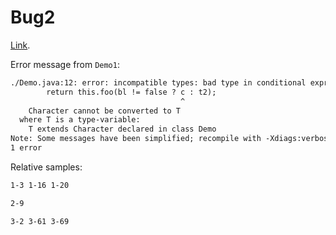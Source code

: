 # Bug2


[Link](https://github.com/leibnitz27/cfr/issues/338).

Error message from `Demo1`:

``` txt
./Demo.java:12: error: incompatible types: bad type in conditional expression
        return this.foo(bl != false ? c : t2);
                                      ^
    Character cannot be converted to T
  where T is a type-variable:
    T extends Character declared in class Demo
Note: Some messages have been simplified; recompile with -Xdiags:verbose to get full output
1 error
```

Relative samples:

``` txt
1-3 1-16 1-20

2-9

3-2 3-61 3-69
```
